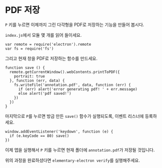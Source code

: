 # PDF 저장

`P` 키를 누르면 이제까지 그린 다각형을 PDF로 저장하는 기능을 만들어 봅시다.

`index.js`에서 모듈 몇 개를 읽어 들이세요.

```
var remote = require('electron').remote
var fs = require('fs')
```

그리고 현재 창을 PDF로 저장하는 함수를 만드세요.

```
function save () {
  remote.getCurrentWindow().webContents.printToPDF({
    portrait: true
  }, function (err, data) {
    fs.writeFile('annotation.pdf', data, function (err) {
      if (err) alert('error generating pdf! ' + err.message)
      else alert('pdf saved!')
    })
  })  
}
```

마지막으로 `P`를 누르면 방금 만든 `save()` 함수가 실행되도록, 이벤트 리스너에 등록하세요.

```
window.addEventListener('keydown', function (e) {
  if (e.keyCode == 80) save()
})
```

이제 앱을 실행해서 `P` 키를 누르면 현재 폴더에 `annotation.pdf`가 저장될 것입니다.


위의 과정을 완료하셨다면 `elementary-electron verify`를 실행해주세요.